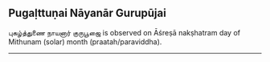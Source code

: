 ## Pugaḷttuṇai Nāyanār Gurupūjai
புகழ்த்துணை நாயனார் குருபூஜை is observed on Āśreṣā nakṣhatram day of Mithunam (solar) month (praatah/paraviddha).



---
